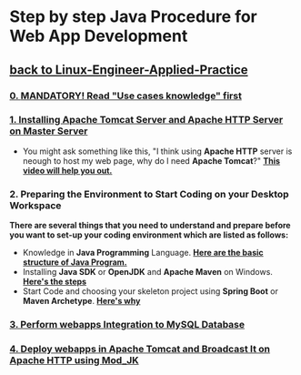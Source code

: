 # Step by step Java Procedure for Web App Development
## [**back to Linux-Engineer-Applied-Practice**](../README.md)

### [**0. **MANDATORY!** Read "Use cases knowledge" first** ](./readme.md)

### [**1. Installing Apache Tomcat Server and Apache HTTP Server on Master Server** ](./1/Installing-ApacheTomcat_and_ApacheHTTP.md)

- You might ask something like this, "I think using **Apache HTTP** server is neough to host my web page, why do I need **Apache Tomcat**?" [**This video will help you out.**](https://www.youtube.com/watch?v=XABDkzxA6hM)

### **2. Preparing the Environment to Start Coding on your Desktop Workspace**

**There are several things that you need to understand and prepare before you want to set-up your coding environment which are listed as follows:**

- Knowledge in **Java Programming** Language. [**Here are the basic structure of Java Program.**](/Additional-Notes/Basic-Structure_of_Java-Program.md)
- Installing **Java SDK** or **OpenJDK** and **Apache Maven** on Windows. [**Here's the steps**](/Java-Webapps-Simulation/2/java-jdk-maven_installation.md)
- Start Code and choosing your skeleton project using **Spring Boot** or **Maven Archetype**. [**Here's why**](./2/Code-editor_setup.md)

### [**3. Perform webapps Integration to MySQL Databas**e](./Perform-Webapps-Integration_to_mysql-database.md)

### [4. **Deploy webapps in Apache Tomcat and Broadcast It on Apache HTTP using Mod_JK**](/Java-Webapps-Simulation/Deploy-Webapps_in_Tomcat-broadcast-it_on_HTTP-usingMod_JK.md)

### []()